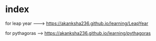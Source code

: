 # index

for leap year ---> https://akanksha236.github.io/learning/LeapYear

for pythagoras --> https://akanksha236.github.io/learning/pythagoras
